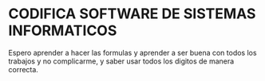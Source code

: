 # CODIFICA SOFTWARE DE SISTEMAS INFORMATICOS
Espero aprender a hacer las formulas y aprender a ser buena con todos los trabajos y no complicarme, y saber usar todos los digitos de manera correcta.
